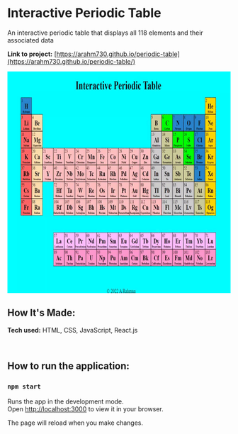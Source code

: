 # Interactive Periodic Table

An interactive periodic table that displays all 118 elements and their associated data

**Link to project:** [https://arahm730.github.io/periodic-table](https://arahm730.github.io/periodic-table/)

<img src="./periodictable.gif" width="1200" height="500" />

## How It's Made:

**Tech used:** HTML, CSS, JavaScript, React.js

<br>
 
## How to run the application:

### `npm start`

Runs the app in the development mode.\
Open [http://localhost:3000](http://localhost:3000) to view it in your browser.

The page will reload when you make changes.
